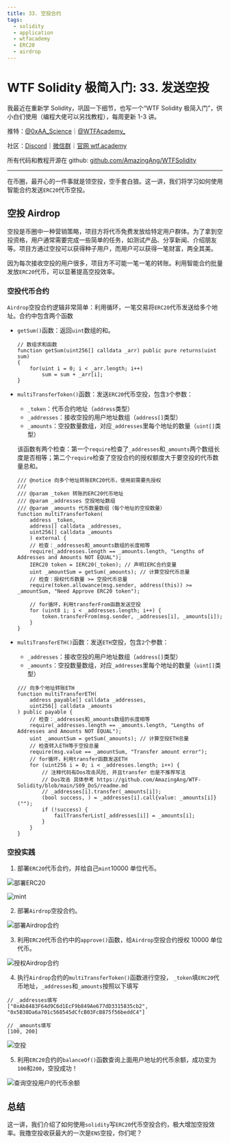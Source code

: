 ```yaml
---
title: 33. 空投合约
tags:
  - solidity
  - application
  - wtfacademy
  - ERC20
  - airdrop
---
```


# WTF Solidity 极简入门: 33. 发送空投

我最近在重新学 Solidity，巩固一下细节，也写一个“WTF Solidity 极简入门”，供小白们使用（编程大佬可以另找教程），每周更新 1-3 讲。

推特：[@0xAA_Science](https://twitter.com/0xAA_Science)｜[@WTFAcademy_](https://twitter.com/WTFAcademy_)

社区：[Discord](https://discord.gg/5akcruXrsk)｜[微信群](https://docs.google.com/forms/d/e/1FAIpQLSe4KGT8Sh6sJ7hedQRuIYirOoZK_85miz3dw7vA1-YjodgJ-A/viewform?usp=sf_link)｜[官网 wtf.academy](https://wtf.academy)

所有代码和教程开源在 github: [github.com/AmazingAng/WTFSolidity](https://github.com/AmazingAng/WTFSolidity)

---

在币圈，最开心的一件事就是领空投，空手套白狼。这一讲，我们将学习如何使用智能合约发送`ERC20`代币空投。

## 空投 Airdrop

空投是币圈中一种营销策略，项目方将代币免费发放给特定用户群体。为了拿到空投资格，用户通常需要完成一些简单的任务，如测试产品、分享新闻、介绍朋友等。项目方通过空投可以获得种子用户，而用户可以获得一笔财富，两全其美。

因为每次接收空投的用户很多，项目方不可能一笔一笔的转账。利用智能合约批量发放`ERC20`代币，可以显著提高空投效率。

### 空投代币合约

`Airdrop`空投合约逻辑非常简单：利用循环，一笔交易将`ERC20`代币发送给多个地址。合约中包含两个函数

- `getSum()`函数：返回`uint`数组的和。

  ```solidity
  // 数组求和函数
  function getSum(uint256[] calldata _arr) public pure returns(uint sum)
  {
      for(uint i = 0; i < _arr.length; i++)
          sum = sum + _arr[i];
  }
  ```

- `multiTransferToken()`函数：发送`ERC20`代币空投，包含`3`个参数：

  - `_token`：代币合约地址（`address`类型）
  - `_addresses`：接收空投的用户地址数组（`address[]`类型）
  - `_amounts`：空投数量数组，对应`_addresses`里每个地址的数量（`uint[]`类型）

  该函数有两个检查：第一个`require`检查了`_addresses`和`_amounts`两个数组长度是否相等；第二个`require`检查了空投合约的授权额度大于要空投的代币数量总和。

  ```solidity
  /// @notice 向多个地址转账ERC20代币，使用前需要先授权
  ///
  /// @param _token 转账的ERC20代币地址
  /// @param _addresses 空投地址数组
  /// @param _amounts 代币数量数组（每个地址的空投数量）
  function multiTransferToken(
      address _token,
      address[] calldata _addresses,
      uint256[] calldata _amounts
      ) external {
      // 检查：_addresses和_amounts数组的长度相等
      require(_addresses.length == _amounts.length, "Lengths of Addresses and Amounts NOT EQUAL");
      IERC20 token = IERC20(_token); // 声明IERC合约变量
      uint _amountSum = getSum(_amounts); // 计算空投代币总量
      // 检查：授权代币数量 >= 空投代币总量
      require(token.allowance(msg.sender, address(this)) >= _amountSum, "Need Approve ERC20 token");

      // for循环，利用transferFrom函数发送空投
      for (uint8 i; i < _addresses.length; i++) {
          token.transferFrom(msg.sender, _addresses[i], _amounts[i]);
      }
  }
  ```

- `multiTransferETH()`函数：发送`ETH`空投，包含`2`个参数：

  - `_addresses`：接收空投的用户地址数组（`address[]`类型）
  - `_amounts`：空投数量数组，对应`_addresses`里每个地址的数量（`uint[]`类型）

  ```solidity
  /// 向多个地址转账ETH
  function multiTransferETH(
      address payable[] calldata _addresses,
      uint256[] calldata _amounts
  ) public payable {
      // 检查：_addresses和_amounts数组的长度相等
      require(_addresses.length == _amounts.length, "Lengths of Addresses and Amounts NOT EQUAL");
      uint _amountSum = getSum(_amounts); // 计算空投ETH总量
      // 检查转入ETH等于空投总量
      require(msg.value == _amountSum, "Transfer amount error");
      // for循环，利用transfer函数发送ETH
      for (uint256 i = 0; i < _addresses.length; i++) {
          // 注释代码有Dos攻击风险, 并且transfer 也是不推荐写法
          // Dos攻击 具体参考 https://github.com/AmazingAng/WTF-Solidity/blob/main/S09_DoS/readme.md
          // _addresses[i].transfer(_amounts[i]);
          (bool success, ) = _addresses[i].call{value: _amounts[i]}("");
          if (!success) {
              failTransferList[_addresses[i]] = _amounts[i];
          }
      }
  }
  ```

### 空投实践

1. 部署`ERC20`代币合约，并给自己`mint`10000 单位代币。

![部署`ERC20`](./img/33-1.png)

![mint](./img/33-2.png)

2. 部署`Airdrop`空投合约。

![部署`Airdrop`合约](./img/33-3.png)

3. 利用`ERC20`代币合约中的`approve()`函数，给`Airdrop`空投合约授权 10000 单位代币。

![授权`Airdrop`合约](./img/33-4.png)

4. 执行`Airdrop`合约的`multiTransferToken()`函数进行空投， `_token`填`ERC20`代币地址，`_addresses`和`_amounts`按照以下填写

```
// _addresses填写
["0xAb8483F64d9C6d1EcF9b849Ae677dD3315835cb2", "0x5B38Da6a701c568545dCfcB03FcB875f56beddC4"]

// _amounts填写
[100, 200]
```

![空投](./img/33-5.png)

5. 利用`ERC20`合约的`balanceOf()`函数查询上面用户地址的代币余额，成功变为`100`和`200`，空投成功！

![查询空投用户的代币余额](./img/33-6.png)

## 总结

这一讲，我们介绍了如何使用`solidity`写`ERC20`代币空投合约，极大增加空投效率。我撸空投收获最大的一次是`ENS`空投，你们呢？
